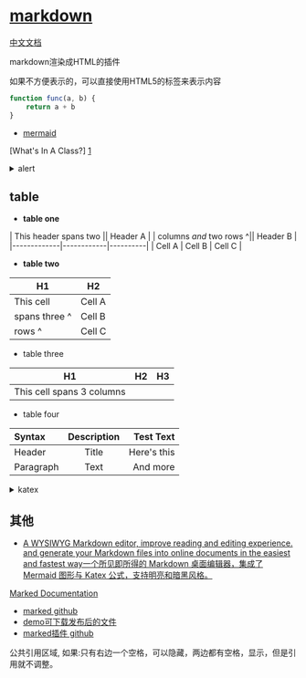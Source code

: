 # [markdown](https://commonmark.org/)

[中文文档](https://markdown.com.cn/)

markdown渲染成HTML的插件

如果不方便表示的，可以直接使用HTML5的标签来表示内容

```js
function func(a, b) {
    return a + b
}
```

- [mermaid](/articles/mermaid.md)

[What's In A Class?] [1]

<details>
<summary>alert</summary>

## [alert](https://github.com/bent10/marked-extensions/tree/main/packages/alert)
- [Enables GFM alerts](https://github.com/orgs/community/discussions/16925)

> [!NOTE]  
> Highlights information that users should take into account, even when skimming.

> [!TIP]
> Optional information to help a user be more successful.

> [!IMPORTANT]  
> Crucial information necessary for users to succeed.

> [!WARNING]  
> Critical content demanding immediate user attention due to potential risks.

> [!CAUTION]
> Negative potential consequences of an action.

> **Note**
> This is a note

> **Warning**
> This is a warning

</details>

## table

- **table one**

| This header spans two   || Header A |
| columns *and* two rows ^|| Header B |
|-------------|------------|----------|
| Cell A      | Cell B     | Cell C   |

- **table two**

| H1           | H2      |
|--------------|---------|
| This cell    | Cell A  |
| spans three ^| Cell B  |
| rows        ^| Cell C  |

- table three

| H1      | H2      | H3      |
|---------|---------|---------|
| This cell spans 3 columns |||

- table four

| Syntax      | Description | Test Text     |
| :---        |    :----:   |          ---: |
| Header      | Title       | Here's this   |
| Paragraph   | Text        | And more      |


<details>
<summary>katex</summary>

## [katex](https://katex.org/)

- [js katex api ](https://katex.org/docs/api)
- [支持格式](https://katex.org/docs/support_table)
- [常用数学公式排版KaTex语法总结](https://kissingfire123.github.io/2022/02/18_%E6%95%B0%E5%AD%A6%E5%85%AC%E5%BC%8Fkatex%E5%B8%B8%E7%94%A8%E8%AF%AD%E6%B3%95%E6%80%BB%E7%BB%93/)

可以使用text来包装字体，这样就不会出现问题了

$$ x^{y^z}=(1+{\rm e}^x)^{-2xy^w} $$

$$
a^2=b^2+c^2
$$

This is inline katex: 

$ c = \\pm\\sqrt{ a^2 + b^2 } $

This is block level katex:

$$
c = \\pm\\sqrt{a^2 + b^2}
$$

注意公式内换行，是四个反斜杠

$$
\\begin{array}{cc}
   a & b \\\\
   c & d
\\end{array}
$$

$$
\\begin{array}{cc}
1 & 2 & 3 \\\\
4 & 5 & 6 \\\\
7 & 8 & 9 
\\end{array}
$$

$$
\begin{matrix}
    1 & x & x^2 \\\\
    1 & y & y^2 \\\\
    1 & z & z^2 \\\\
\end{matrix}
$$

$ \begin{matrix} 1 & 2 \\\\ 3 & 4 \\\\ \end{matrix} $

$ \begin{pmatrix} 1 & 2 \\\\ 3 & 4 \\\\ \end{pmatrix} $

$ \begin{bmatrix} 1 & 2 \\\\ 3 & 4 \\\\ \end{bmatrix} $

$ \begin{Bmatrix} 1 & 2 \\\\ 3 & 4 \\\\ \end{Bmatrix} $

$ \begin{vmatrix} 1 & 2 \\\\ 3 & 4 \\\\ \end{vmatrix} $

$ \begin{Vmatrix} 1 & 2 \\\\ 3 & 4 \\\\ \end{Vmatrix} $

$$
\begin{pmatrix}
    1 & a_1 & a_1^2 & \cdots & a_1^n \\\\
    1 & a_2 & a_2^2 & \cdots & a_2^n \\\\
    \vdots & \vdots & \vdots & \ddots & \vdots \\\\
    1 & a_m & a_m^2 & \cdots & a_m^n \\\\
\end{pmatrix}
$$

$$
\left[
    \begin{array}{cc|c}
        1 & 2 & 3 \\\\
        4 & 5 & 6 \\\\
    \end{array}
\right]
$$

 $\text{这是一个行中矩阵的示例}\bigl(\begin{smallmatrix} a & b \\\\ c & d \end{smallmatrix}\bigr)\text{。}$

$\lVert \boldsymbol{X}_i - \boldsymbol{S}_j \rVert^2$

$$ f(x,y,z) = 3y^2z \left( 3+\frac{7x+5}{1+y^2} \right) $$

<!-- 积分公式会导致正则规则不匹配 -->
<!-- $$ \left. \frac{ {\rm d} u} { {\rm d} x} \right| _{x=0} $$ -->
$$ \frac{ {\rm d} u} { {\rm d} x} | _{x=0} $$

分数

$$ \frac{a-1}{b-1} \quad or \quad {a+1 \over b+1} $$

$$ \frac 12,\frac 1a,\frac a2 \quad \mid \quad \text{2 letters only:} \quad \frac 12a \\,, k\frac q{r^2} $$

$$ \sqrt{2} \quad or \quad \sqrt[n]{3} $$

$$ f(x_1,x_2  \ldots x_n) = x_1^2 + x_2^2 + \cdots + x_n^2 $$

$$ \vec{a} \cdot \vec{b}=0 $$

$$ xy \text{ with arrows:} \quad \overleftarrow{xy} \\; \mid \\; \overleftrightarrow{xy} \\; \mid \\; \overrightarrow{xy} $$

$$ \int_0^1 {x^2} \,{\rm d}x $$

$$ \lim_{n \to \infty} \frac{1}{n(n+1)} \quad and \quad \lim_{x\leftarrow{\text{示例}}} \frac{1}{n(n+1)} $$

$$ \sum_{i=1}^n \frac{1}{i^2} \quad and \quad \prod_{i=1}^n \frac{1}{i^2} \quad and \quad \bigcup_{i=1}^{2} \Bbb{R} $$

$$ \verb+\overset{above}{level}+ \qquad \overset{xx}{ABC} \\;\\; \mid \quad \overset{x^2}{\longmapsto}\ \\, \mid \quad \overset{\bullet\circ\circ\bullet}{T} $$

$$ \verb+\underset{below}{level}+ \qquad \underset{xx}{ABC} \\;\\; \mid \quad \underset{x^2}{\longmapsto}\ \\, \mid \quad \underset{\bullet\circ\circ\bullet}{T} $$

$$ \rm {SrO} + V^{''}_{Sr} \overset{H_2}{\underset{1300 \text{ \textdegree C} }{\Longleftrightarrow}} 2e^{'}+\frac 12O_2(g) + Sr^{\times}_S $$

$$
\begin{array}{cc}
    \mathrm{Bad} & \mathrm{Better} \\\\
    \hline \\\\
    \int_0^1 x^2 dx & \int_0^1 x^2  \\,{\rm d}x
\end{array}
$$

<!-- $$f\left( \left[  \frac{ 1+\left\\{x,y\right\\} }{ \left( \frac xy + \frac yx \right) (u+1) }+a\right]^{3/2} \right)\tag {\text{行标}}$$ -->

$$
\begin{aligned}
    a=&\left(1+2+3+ \cdots \right. \\\\
      &\cdots+\left. \infty-2+\infty-1+\infty\right)
\end{aligned}
$$

<!-- $$ f(n)= \begin{cases} n/2, & \text {if $n$ is even} \\\\ 3n+1, & \text{if $n$ is odd} \end{cases} $$ -->

$$
A B \quad Vs \quad A\\,B  \\\\
C D \quad Vs \quad C\\;D   \\\\
E F \quad Vs \quad E\space F 
$$

$$ \mu_0=4\pi\times10^{-7} \ \left.\mathrm{\mathrm{T}\\!\cdot\\!\mathrm{m}}\middle/\mathrm{A}\right.$$  

$$ 180^\circ=\pi \ \mathrm{rad} $$  

$$ \mathrm{N_A} = 6.022\times10^{23} \ \mathrm{mol}^{-1}$$

$$
\begin{array}{|rrrrrrrr|}\hline
    \verb+#000+ & \color{#000}{text} & & &
    \verb+#00F+ & \color{#00F}{text} & & \\\\
    & & \verb+#0F0+ & \color{#0F0}{text} &
    & & \verb+#0FF+ & \color{#0FF}{text} \\\\
    \verb+#F00+ & \color{#F00}{text} & & &
    \verb+#F0F+ & \color{#F0F}{text} & & \\\\
    & & \verb+#FF0+ & \color{#FF0}{text} &
    & & \verb+#FFF+ & \color{#FFF}{text} \\\\
\hline\end{array}
$$

[maths symbols for latex](https://mirrors.jlu.edu.cn/CTAN/info/symbols/math/maths-symbols.pdf)

</details>

## 其他

- [A WYSIWYG Markdown editor, improve reading and editing experience. and generate your Markdown files into online documents in the easiest and fastest way一个所见即所得的 Markdown 桌面编辑器，集成了 Mermaid 图形与 Katex 公式，支持明亮和暗黑风格。](https://github.com/1943time/bluestone)

[Marked Documentation](https://marked.js.org/)

- [marked github](https://github.com/markedjs/marked)
- [demo可下载发布后的文件](https://marked.js.org/demo/)
- [marked插件 github](https://github.com/bent10/marked-extensions)

 公共引用区域, 如果:只有右边一个空格，可以隐藏，两边都有空格，显示，但是引用就不调整。

[1]: <http://www.gotw.ca/publications/mill02.htm> (What's In A Class?)